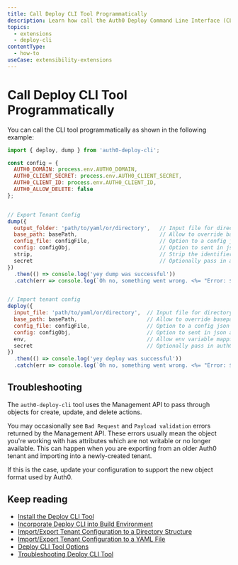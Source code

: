 ```yaml
---
title: Call Deploy CLI Tool Programmatically
description: Learn how call the Auth0 Deploy Command Line Interface (CLI) programmatically.
topics:
  - extensions
  - deploy-cli
contentType:
  - how-to
useCase: extensibility-extensions
---
```

# Call Deploy CLI Tool Programmatically

You can call the CLI tool programmatically as shown in the following example: 

```js
import { deploy, dump } from 'auth0-deploy-cli';

const config = {
  AUTH0_DOMAIN: process.env.AUTH0_DOMAIN,
  AUTH0_CLIENT_SECRET: process.env.AUTH0_CLIENT_SECRET,
  AUTH0_CLIENT_ID: process.env.AUTH0_CLIENT_ID,
  AUTH0_ALLOW_DELETE: false
};


// Export Tenant Config
dump({
  output_folder: 'path/to/yaml/or/directory',   // Input file for directory, change to .yaml for YAML
  base_path: basePath,                          // Allow to override basepath, if not take from input_file
  config_file: configFile,                      // Option to a config json
  config: configObj,                            // Option to sent in json as object
  strip,                                        // Strip the identifier field for each object type
  secret                                        // Optionally pass in auth0 client secret seperate from config
})
  .then(() => console.log('yey dump was successful'))
  .catch(err => console.log(`Oh no, something went wrong. <%= "Error: ${err}" %>`));


// Import tenant config
deploy({
  input_file: 'path/to/yaml/or/directory',  // Input file for directory, change to .yaml for YAML
  base_path: basePath,                      // Allow to override basepath, if not take from input_file
  config_file: configFile,                  // Option to a config json
  config: configObj,                        // Option to sent in json as object
  env,                                      // Allow env variable mappings from process.env
  secret                                    // Optionally pass in auth0 client secret seperate from config
})
  .then(() => console.log('yey deploy was successful'))
  .catch(err => console.log(`Oh no, something went wrong. <%= "Error: ${err}" %>`));
```

## Troubleshooting

The `auth0-deploy-cli` tool uses the Management API to pass through objects for create, update, and delete actions.

You may occasionally see `Bad Request` and `Payload validation` errors returned by the Management API. These errors usually mean the object you're working with has attributes which are not writable or no longer available. This can happen when you are exporting from an older Auth0 tenant and importing into a newly-created tenant.

If this is the case, update your configuration to support the new object format used by Auth0. 

## Keep reading

* [Install the Deploy CLI Tool](/extensions/deploy-cli/guides/install-deploy-cli)
* [Incorporate Deploy CLI into Build Environment](/extensions/deploy-cli/guides/incorporate-deploy-cli-into-build-environment)
* [Import/Export Tenant Configuration to a Directory Structure](/extensions/deploy-cli/guides/import-export-directory-structure)
* [Import/Export Tenant Configuration to a YAML File](/extensions/deploy-cli/guides/import-export-yaml-file)
* [Deploy CLI Tool Options](/extensions/deploy-cli/references/deploy-cli-options)
* [Troubleshooting Deploy CLI Tool](/extensions/deploy-cli/references/troubleshooting)